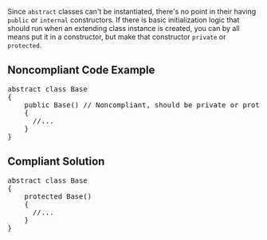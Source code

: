 Since `abstract` classes can't be instantiated, there's no point in their having `public` or `internal`
constructors. If there is basic initialization logic that should run when an extending class instance is created, you can by all means put it in a
constructor, but make that constructor `private` or `protected`.

## Noncompliant Code Example

<pre>
abstract class Base
{
    public Base() // Noncompliant, should be private or protected
    {
      //...
    }
}
</pre>

## Compliant Solution

<pre>
abstract class Base
{
    protected Base()
    {
      //...
    }
}
</pre>